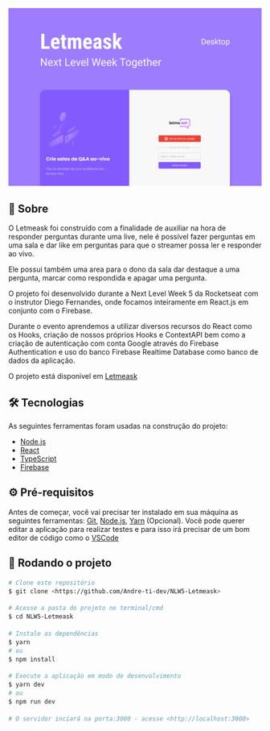 [![CAPA](https://raw.githubusercontent.com/Andre-ti-dev/NLW5-Letmeask/master/capa.png)]()

## 💎 Sobre

O Letmeask foi construído com a finalidade de auxiliar na hora de responder perguntas durante uma live, nele é possível
fazer perguntas em uma sala e dar like em perguntas para que o streamer possa ler e responder ao vivo.

Ele possui também uma area para o dono da sala dar destaque a uma pergunta, marcar como respondida e apagar uma pergunta.

O projeto foi desenvolvido durante a Next Level Week 5 da Rocketseat com o instrutor Diego Fernandes, onde focamos inteiramente em React.js em conjunto com o Firebase.

Durante o evento aprendemos a utilizar diversos recursos do React como os Hooks, criação de nossos próprios Hooks e ContextAPI bem como a criação de autenticação com conta Google através do Firebase Authentication e uso do banco Firebase Realtime Database como banco de dados da aplicação.

O projeto está disponivel em [Letmeask](https://letmeask-e4f11.web.app/)

## 🛠 Tecnologias

As seguintes ferramentas foram usadas na construção do projeto:

- [Node.js](https://nodejs.org/en/)
- [React](https://pt-br.reactjs.org/)
- [TypeScript](https://www.typescriptlang.org/)
- [Firebase](https://firebase.google.com/)

## ⚙ Pré-requisitos

Antes de começar, você vai precisar ter instalado em sua máquina as seguintes ferramentas:
[Git](https://git-scm.com), [Node.js](https://nodejs.org/en/), [Yarn](https://yarnpkg.com/) (Opcional).
Você pode querer editar a aplicação para realizar testes e para isso irá precisar de um bom editor de código como o [VSCode](https://code.visualstudio.com/)

## 🚀 Rodando o projeto

```bash
# Clone este repositório
$ git clone <https://github.com/Andre-ti-dev/NLW5-Letmeask>

# Acesse a pasta do projeto no terminal/cmd
$ cd NLW5-Letmeask

# Instale as dependências
$ yarn
# ou
$ npm install

# Execute a aplicação em modo de desenvolvimento
$ yarn dev
# ou
$ npm run dev

# O servidor inciará na porta:3000 - acesse <http://localhost:3000>
```
